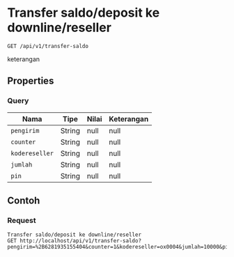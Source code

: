 # Transfer saldo/deposit ke downline/reseller
```http
GET /api/v1/transfer-saldo
```
keterangan
## Properties
### Query
Nama | Tipe | Nilai | Keterangan
--- | --- | --- | ---
<code>pengirim</code> | String | null | null
<code>counter</code> | String | null | null
<code>kodereseller</code> | String | null | null
<code>jumlah</code> | String | null | null
<code>pin</code> | String | null | null

## Contoh

### Request
```http
Transfer saldo/deposit ke downline/reseller
GET http://localhost/api/v1/transfer-saldo?pengirim=%2B6281935155404&counter=1&kodereseller=ox0004&jumlah=10000&pin=1234
```
